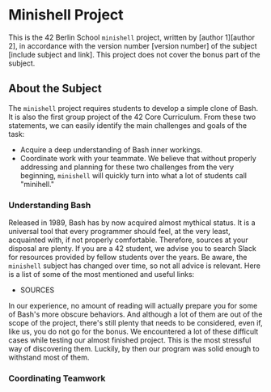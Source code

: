 # Minishell Project

This is the 42 Berlin School `minishell` project, written by [author 1][author 2], in accordance with the version number [version number] of the subject [include subject and link]. This project does not cover the bonus part of the subject.

## About the Subject

The `minishell` project requires students to develop a simple clone of Bash. It is also the first group project of the 42 Core Curriculum. From these two statements, we can easily identify the main challenges and goals of the task:

- Acquire a deep understanding of Bash inner workings.
- Coordinate work with your teammate. We believe that without properly addressing and planning for these two challenges from the very beginning, `minishell` will quickly turn into what a lot of students call "minihell."

### Understanding Bash

Released in 1989, Bash has by now acquired almost mythical status. It is a universal tool that every programmer should feel, at the very least, acquainted with, if not properly comfortable. Therefore, sources at your disposal are plenty. If you are a 42 student, we advise you to search Slack for resources provided by fellow students over the years. Be aware, the `minishell` subject has changed over time, so not all advice is relevant. Here is a list of some of the most mentioned and useful links:

- SOURCES

In our experience, no amount of reading will actually prepare you for some of Bash's more obscure behaviors. And although a lot of them are out of the scope of the project, there's still plenty that needs to be considered, even if, like us, you do not go for the bonus. We encountered a lot of these difficult cases while testing our almost finished project. This is the most stressful way of discovering them. Luckily, by then our program was solid enough to withstand most of them.

### Coordinating Teamwork
